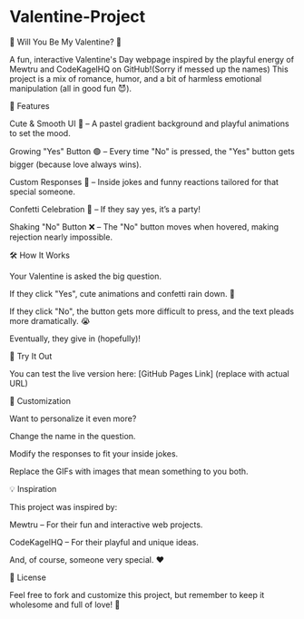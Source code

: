 # Valentine-Project
💌 Will You Be My Valentine? 💌

A fun, interactive Valentine's Day webpage inspired by the playful energy of Mewtru and CodeKagelHQ on GitHub!(Sorry if messed up the names) This project is a mix of romance, humor, and a bit of harmless emotional manipulation (all in good fun 😈).

🌟 Features

Cute & Smooth UI 🎨 – A pastel gradient background and playful animations to set the mood.

Growing "Yes" Button 🟢 – Every time "No" is pressed, the "Yes" button gets bigger (because love always wins).

Custom Responses 💬 – Inside jokes and funny reactions tailored for that special someone.

Confetti Celebration 🎉 – If they say yes, it’s a party!

Shaking "No" Button ❌ – The "No" button moves when hovered, making rejection nearly impossible.

🛠️ How It Works

Your Valentine is asked the big question.

If they click "Yes", cute animations and confetti rain down. 🥰

If they click "No", the button gets more difficult to press, and the text pleads more dramatically. 😭

Eventually, they give in (hopefully)!

🚀 Try It Out

You can test the live version here: [GitHub Pages Link] (replace with actual URL)

🎨 Customization

Want to personalize it even more?

Change the name in the question.

Modify the responses to fit your inside jokes.

Replace the GIFs with images that mean something to you both.

💡 Inspiration

This project was inspired by:

Mewtru – For their fun and interactive web projects.

CodeKagelHQ – For their playful and unique ideas.

And, of course, someone very special. ❤️

📜 License

Feel free to fork and customize this project, but remember to keep it wholesome and full of love! 🫶

